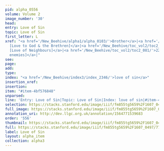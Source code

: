 ```yaml
---
pid: alpha_0556
volume: Volume 2
image_number: '30'
head: 
entry: Love of Sin
topic: Love of Sin
first_letter: L
xref: "<a href='/New_Beehive/alpha1/alpha_0103/'>Brother</a>|<a href='/New_Beehive/toc_vol2/toc2_255/'>1309
  [Love to God & the Brethren]</a>|<a href='/New_Beehive/toc_vol2/toc2_209/'>1079
  [Love of Neighbours]</a>|<a href='/New_Beehive/toc_vol2/toc2_081/'>225 [Love of
  enemies]</a>|"
see: 
page: 
add: 
type: 
index: "<a href='/New_Beehive/index3/index_2346/'>love of sin</a>"
insertion_xref: 
insertion: 
item: "#item-4bf576848"
unparsed: 
line: 'Entry: Love of Sin|Topic: Love of Sin|Index: love of sin|#item-4bf576848'
selection: https://stacks.stanford.edu/image/iiif/fm855tg5659%2F1607_0497/770,937,3013,413/full/0/default.jpg
full_image: https://stacks.stanford.edu/image/iiif/fm855tg5659%2F1607_0497/full/full/0/default.jpg
annotation_uri: http://dev.llgc.org.uk/annotation/1564771539683
order: '556'
thumbnail: https://stacks.stanford.edu/image/iiif/fm855tg5659%2F1607_0497/770,937,600,180/250,/0/default.jpg
full: https://stacks.stanford.edu/image/iiif/fm855tg5659%2F1607_0497/770,937,3013,413/full/0/default.jpg
label: Love of Sin
layout: alpha_item
collection: alpha3
---
```

